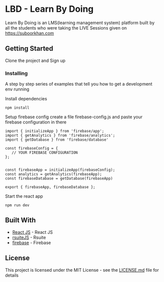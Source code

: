 # LBD - Learn By Doing

Learn By Doing is an LMS(learning management system) platform built by all the students who were taking the LIVE Sessions given on https://suboorkhan.com

## Getting Started

Clone the project and Sign up

### Installing

A step by step series of examples that tell you how to get a development env running

Install dependencies

```
npm install
```

Setup firebase config
create a file firebase-config.js and paste your firebase configuration in there

```
import { initializeApp } from 'firebase/app';
import { getAnalytics } from 'firebase/analytics';
import { getDatabase } from 'firebase/database'

const firebaseConfig = {
   // YOUR FIREBASE CONFIGURATION
};


const firebaseApp = initializeApp(firebaseConfig);
const analytics = getAnalytics(firebaseApp);
const firebaseDatabase = getDatabase(firebaseApp)

export { firebaseApp, firebaseDatabase };

```

Start the react app

```
npm run dev
```

## Built With

-   [React JS](https://reactjs.org/) - React JS
-   [rsuiteJS](https://rsuitejs.com/) - Rsuite
-   [firebase](https://firebase.google.com/) - Firebase

## License

This project is licensed under the MIT License - see the [LICENSE.md](LICENSE.md) file for details
